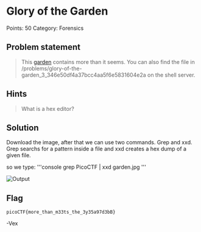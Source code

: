 # Glory of the Garden 

Points: 50
Category: Forensics

## Problem statement
>  This [garden](https://2019shell1.picoctf.com/static/438c667542717e152254bb4ae9297eb1/garden.jpg) contains more than it seems. You can also find the file in /problems/glory-of-the-garden_3_346e50df4a37bcc4aa5f6e5831604e2a on the shell server.

## Hints
>  What is a hex editor?

## Solution

Download the image, after that we can use two commands.
Grep and xxd. Grep searchs for a pattern inside a file and xxd creates a hex dump of a given file.

so we type: 
'''console 
grep PicoCTF | xxd garden.jpg
'''
 

![Output](https://i.imgur.com/erLyJNZ.png)


## Flag

`picoCTF{more_than_m33ts_the_3y35a97d3bB}`

-Vex	
